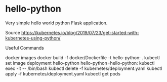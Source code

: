 # hello-python
Very simple hello world python Flask application.

Source
https://kubernetes.io/blog/2019/07/23/get-started-with-kubernetes-using-python/


Useful Commands

docker images
docker build -f docker/Dockerfile -t hello-python:<tag> .
kubectl set image deployment hello-python hello-python=hello-python:<tag>
kubectl exec -it <pod> -- /bin/bash
kubectl delete -f kubernetes/deployment.yaml
kubectl apply -f kubernetes/deployment.yaml
kubectl get pods